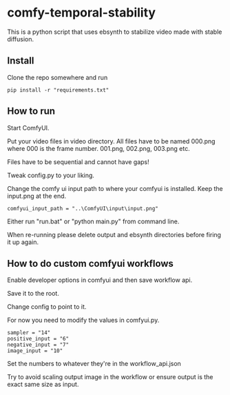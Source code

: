 # comfy-temporal-stability

This is a python script that uses ebsynth to stabilize video made with stable diffusion.

## Install

Clone the repo somewhere and run 

```pip install -r "requirements.txt"```

## How to run

Start ComfyUI.

Put your video files in video directory. All files have to be named 000.png where 000 is the frame number. 001.png, 002.png, 003.png etc.

Files have to be sequential and cannot have gaps!

Tweak config.py to your liking.

Change the comfy ui input path to where your comfyui is installed. Keep the input.png at the end.

```comfyui_input_path = "..\ComfyUI\input\input.png"```

Either run "run.bat" or "python main.py" from command line.

When re-running please delete output and ebsynth directories before firing it up again.

## How to do custom comfyui workflows

Enable developer options in comfyui and then save workflow api.

Save it to the root.

Change config to point to it.

For now you need to modify the values in comfyui.py. 

```
sampler = "14"
positive_input = "6"
negative_input = "7"
image_input = "10"
```

Set the numbers to whatever they're in the workflow_api.json

Try to avoid scaling output image in the workflow or ensure output is the exact same size as input.

